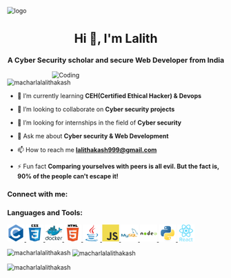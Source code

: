 ![logo](https://i.postimg.cc/0QzgfdJW/White-and-Red-Light-Game-Channel-Youtube-Channel-Art.png)
<h1 align="center">Hi 👋, I'm Lalith</h1>
<h3 align="center">A Cyber Security scholar and secure Web Developer from India</h3>
<img align="right" alt="Coding" width="400" src="https://media.tenor.com/rePDfDWO3XoAAAAd/hacking.gif">

<p align="left"> <img src="https://komarev.com/ghpvc/?username=macharlalalithakash&label=Profile%20views&color=0e75b6&style=flat" alt="macharlalalithakash" /> </p>

- 🌱 I’m currently learning **CEH(Certified Ethical Hacker) & Devops**

- 👯 I’m looking to collaborate on **Cyber security projects**

- 🤝 I’m looking for internships in the field of **Cyber security**

- 💬 Ask me about **Cyber security & Web Development**

- 📫 How to reach me **lalithakash999@gmail.com**

- ⚡ Fun fact **Comparing yourselves with peers is all evil. But the fact is, 90% of the people can't escape it!**

<h3 align="left">Connect with me:</h3>
<p align="left">
</p>

<h3 align="left">Languages and Tools:</h3>
<p align="left"> <a href="https://www.cprogramming.com/" target="_blank" rel="noreferrer"> <img src="https://raw.githubusercontent.com/devicons/devicon/master/icons/c/c-original.svg" alt="c" width="40" height="40"/> </a> <a href="https://www.w3schools.com/css/" target="_blank" rel="noreferrer"> <img src="https://raw.githubusercontent.com/devicons/devicon/master/icons/css3/css3-original-wordmark.svg" alt="css3" width="40" height="40"/> </a> <a href="https://www.docker.com/" target="_blank" rel="noreferrer"> <img src="https://raw.githubusercontent.com/devicons/devicon/master/icons/docker/docker-original-wordmark.svg" alt="docker" width="40" height="40"/> </a> <a href="https://www.w3.org/html/" target="_blank" rel="noreferrer"> <img src="https://raw.githubusercontent.com/devicons/devicon/master/icons/html5/html5-original-wordmark.svg" alt="html5" width="40" height="40"/> </a> <a href="https://www.java.com" target="_blank" rel="noreferrer"> <img src="https://raw.githubusercontent.com/devicons/devicon/master/icons/java/java-original.svg" alt="java" width="40" height="40"/> </a> <a href="https://developer.mozilla.org/en-US/docs/Web/JavaScript" target="_blank" rel="noreferrer"> <img src="https://raw.githubusercontent.com/devicons/devicon/master/icons/javascript/javascript-original.svg" alt="javascript" width="40" height="40"/> </a> <a href="https://www.mysql.com/" target="_blank" rel="noreferrer"> <img src="https://raw.githubusercontent.com/devicons/devicon/master/icons/mysql/mysql-original-wordmark.svg" alt="mysql" width="40" height="40"/> </a> <a href="https://nodejs.org" target="_blank" rel="noreferrer"> <img src="https://raw.githubusercontent.com/devicons/devicon/master/icons/nodejs/nodejs-original-wordmark.svg" alt="nodejs" width="40" height="40"/> </a> <a href="https://www.python.org" target="_blank" rel="noreferrer"> <img src="https://raw.githubusercontent.com/devicons/devicon/master/icons/python/python-original.svg" alt="python" width="40" height="40"/> </a> <a href="https://reactjs.org/" target="_blank" rel="noreferrer"> <img src="https://raw.githubusercontent.com/devicons/devicon/master/icons/react/react-original-wordmark.svg" alt="react" width="40" height="40"/> </a> </p>

<p><img align="left" src="https://github-readme-stats.vercel.app/api/top-langs?username=macharlalalithakash&show_icons=true&locale=en&layout=compact" alt="macharlalalithakash" /></p>

<p>&nbsp;<img align="center" src="https://github-readme-stats.vercel.app/api?username=macharlalalithakash&show_icons=true&locale=en" alt="macharlalalithakash" /></p>

<p><img align="center" src="https://github-readme-streak-stats.herokuapp.com/?user=macharlalalithakash&" alt="macharlalalithakash" /></p>

